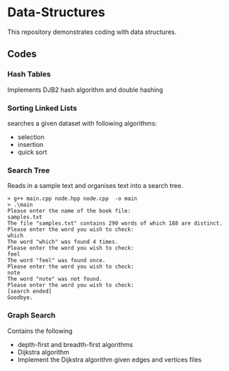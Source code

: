 # Data-Structures

This repository demonstrates coding with data structures.

## Codes

### Hash Tables

Implements DJB2 hash algorithm and double hashing

### Sorting Linked Lists
searches a given dataset with following algorithms:

* selection
* insertion
* quick sort

### Search Tree
Reads in a sample text and organises text into a search tree. 
```
> g++ main.cpp node.hpp node.cpp  -o main           
> .\main
Please enter the name of the book file:
samples.txt
The file "samples.txt" contains 290 words of which 188 are distinct.
Please enter the word you wish to check:
which
The word "which" was found 4 times.
Please enter the word you wish to check:
feel
The word "feel" was found once.
Please enter the word you wish to check:
note
The word "note" was not found.
Please enter the word you wish to check:
[search ended]
Goodbye.
```
### Graph Search
Contains the following 

* depth-first and breadth-first algorithms
* Dijkstra algorithm
* Implement the Dijkstra algorithm given edges and vertices files

